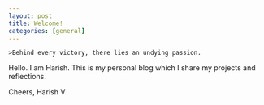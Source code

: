 ```yaml
---
layout: post
title: Welcome!
categories: [general]
---
```


    >Behind every victory, there lies an undying passion.

Hello. I am Harish. This is my personal blog which I share my projects and reflections.

Cheers,
Harish V